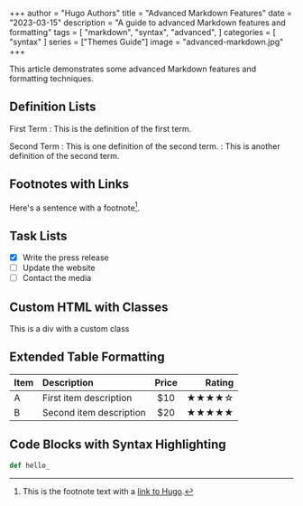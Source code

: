 +++
author = "Hugo Authors"
title = "Advanced Markdown Features"
date = "2023-03-15"
description = "A guide to advanced Markdown features and formatting"
tags = [
    "markdown",
    "syntax",
    "advanced",
]
categories = [
    "syntax"
]
series = ["Themes Guide"]
image = "advanced-markdown.jpg"
+++

This article demonstrates some advanced Markdown features and formatting techniques.
<!--more-->

## Definition Lists

First Term
: This is the definition of the first term.

Second Term
: This is one definition of the second term.
: This is another definition of the second term.

## Footnotes with Links

Here's a sentence with a footnote[^1].

[^1]: This is the footnote text with a [link to Hugo](https://gohugo.io).

## Task Lists

- [x] Write the press release
- [ ] Update the website
- [ ] Contact the media

## Custom HTML with Classes

<div class="custom-class">
  This is a div with a custom class
</div>

## Extended Table Formatting

| Item | Description | Price | Rating |
|:-----|:------------|:-----:|-------:|
| A | First item description | $10 | ★★★★☆ |
| B | Second item description | $20 | ★★★★★ |

## Code Blocks with Syntax Highlighting
```python
def hello_